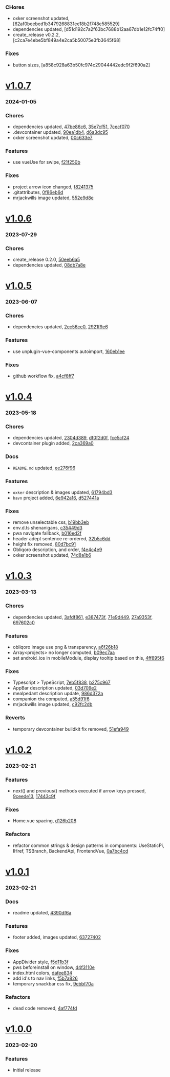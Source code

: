 ### CHores
+ oxker screenshot updated, [62af0beebed1b3479268831ee18b2f748e585529]
+ dependencies updated, [d51d192c7a2f63bc7688b12aa67db1e12fc74ff0]
+ create_release v0.2.2, [c2ca7e4ebe5bf849a4e2ca5b50075e3fb3645f68]

### Fixes
+ button sizes, [a858c928a63b50fc974c29044442edc9f2f690a2]

# <a href='https://github.com/mrjackwills/mrjackwills_vue/releases/tag/v1.0.7'>v1.0.7</a>
### 2024-01-05

### Chores
+ dependencies updated, [47be86c6](https://github.com/mrjackwills/mrjackwills_vue/commit/47be86c6084c59c2b71a4a8d850eb3bfae435ad5), [35e7cf51](https://github.com/mrjackwills/mrjackwills_vue/commit/35e7cf51b817a6d5c6c652c20c17d880f7a79f8c), [7cecf070](https://github.com/mrjackwills/mrjackwills_vue/commit/7cecf07059c4942fc529009809036247cb55673e)
+ .devcontainer updated, [90ea1db4](https://github.com/mrjackwills/mrjackwills_vue/commit/90ea1db4c4eec7f65ef89393c0ff065afa5903a3), [d6a3dc95](https://github.com/mrjackwills/mrjackwills_vue/commit/d6a3dc9543908bf57de34ac62dd244ab5d4ade4b)
+ oxker screenshot updated, [00c633e7](https://github.com/mrjackwills/mrjackwills_vue/commit/00c633e74790d5fede2d25e73df9a313bfb02ff0)

### Features
+ use vueUse for swipe, [f21f250b](https://github.com/mrjackwills/mrjackwills_vue/commit/f21f250b9d8a16d37ffc1208fb658f0eb33fc2f7)

### Fixes
+ project arrow icon changed, [f8241375](https://github.com/mrjackwills/mrjackwills_vue/commit/f824137579a50961d774b9f74aecd174989b2620)
+ .gitattributes, [0f86eb6d](https://github.com/mrjackwills/mrjackwills_vue/commit/0f86eb6d51ad7c5949f0619277861ee8eb48c410)
+ mrjackwills image updated, [552e9d8e](https://github.com/mrjackwills/mrjackwills_vue/commit/552e9d8e2c538481b7053f41d7b67ef98fe6968d)

# <a href='https://github.com/mrjackwills/mrjackwills_vue/releases/tag/v1.0.6'>v1.0.6</a>
### 2023-07-29

### Chores
+ create_release 0.2.0, [50eeb6a5](https://github.com/mrjackwills/mrjackwills_vue/commit/50eeb6a5eef9dfee81276b7684099762310038f9)
+ dependencies updated, [08db7a8e](https://github.com/mrjackwills/mrjackwills_vue/commit/08db7a8e4aeae8ccb0ff62694a447f9223a6f76f)

# <a href='https://github.com/mrjackwills/mrjackwills_vue/releases/tag/v1.0.5'>v1.0.5</a>
### 2023-06-07

### Chores
+ dependencies updated, [2ec56ce0](https://github.com/mrjackwills/mrjackwills_vue/commit/2ec56ce05636686cbe0e505e5f2492e10850615b), [2921f9e6](https://github.com/mrjackwills/mrjackwills_vue/commit/2921f9e6e196a6014494330c0a7d26a022c74165)

### Features
+ use unplugin-vue-components autoimport, [160eb1ee](https://github.com/mrjackwills/mrjackwills_vue/commit/160eb1ee877a301477fe5d3fb283106b3c5860de)

### Fixes
+ github workflow fix, [a4cf6ff7](https://github.com/mrjackwills/mrjackwills_vue/commit/a4cf6ff70886d712e032c44643b225350252df4a)

# <a href='https://github.com/mrjackwills/mrjackwills_vue/releases/tag/v1.0.4'>v1.0.4</a>
### 2023-05-18

### Chores
+ dependencies updated, [2304d389](https://github.com/mrjackwills/mrjackwills_vue/commit/2304d3898de9e8b2e65929cfd1aab298f37bb37b), [df0f2d0f](https://github.com/mrjackwills/mrjackwills_vue/commit/df0f2d0f025e68f114bdac083992042df120ede2), [fce5cf24](https://github.com/mrjackwills/mrjackwills_vue/commit/fce5cf249f77d10dbc00cec0027d6bb67c578cd2)
+ devcontainer plugin added, [2ca369a0](https://github.com/mrjackwills/mrjackwills_vue/commit/2ca369a02442c0594280e02d8a8f8bcbd2b886f6)

### Docs
+ `README.md` updated, [ee276f96](https://github.com/mrjackwills/mrjackwills_vue/commit/ee276f966ac54a85e504a6405a87d207b47a8124)

### Features
+ `oxker` description & images updated, [61794bd3](https://github.com/mrjackwills/mrjackwills_vue/commit/61794bd3ebcdb2496a50c8072b5cf9744e33c02d)
+ `havn` project added, [6e942a16](https://github.com/mrjackwills/mrjackwills_vue/commit/6e942a161f6812137e66d7ea054ac2b4a65aafb5), [d527441a](https://github.com/mrjackwills/mrjackwills_vue/commit/d527441a9709e71938ddb6da7e78946049533c6f)

### Fixes
+ remove unselectable css, [b19bb3eb](https://github.com/mrjackwills/mrjackwills_vue/commit/b19bb3eb3fb4cf54e1da120e0312998caddbfd50)
+ env.d.ts shenanigans, [c35449d3](https://github.com/mrjackwills/mrjackwills_vue/commit/c35449d3fcab3929c3ed7e108062d2920d78b377)
+ pwa navigate fallback, [b016ed2f](https://github.com/mrjackwills/mrjackwills_vue/commit/b016ed2f3440616f09cc406abd2df4487f85953a)
+ header adept sentence re-ordered, [32b5c6dd](https://github.com/mrjackwills/mrjackwills_vue/commit/32b5c6dd723fc4ffe21c49198a16c5211fa56568)
+ height fix removed, [80d7bc91](https://github.com/mrjackwills/mrjackwills_vue/commit/80d7bc913d5b9f300c46d402fd138b37298a8d19)
+ Obliqoro description, and order, [f4e4c4e9](https://github.com/mrjackwills/mrjackwills_vue/commit/f4e4c4e9f94417b7700406f6b13d1d8300bf3fca)
+ oxker screenshot updated, [74d8a1b6](https://github.com/mrjackwills/mrjackwills_vue/commit/74d8a1b6fcc671884ce7152323da52e042ed99b3)

# <a href='https://github.com/mrjackwills/mrjackwills_vue/releases/tag/v1.0.3'>v1.0.3</a>
### 2023-03-13

### Chores
+ dependencies updated, [3afdf861](https://github.com/mrjackwills/mrjackwills_vue/commit/3afdf861d6c6ad0162a53f91f541fc34907c6087), [e387473f](https://github.com/mrjackwills/mrjackwills_vue/commit/e387473f7d6090c5dafe720b719c8e5523fe49fe), [71e9d449](https://github.com/mrjackwills/mrjackwills_vue/commit/71e9d4499f3ead7de5f3ca0c76770fd238bd26d7), [27a9353f](https://github.com/mrjackwills/mrjackwills_vue/commit/27a9353f9245aaabe9e53a633f30680c4740bf6b), [697602c0](https://github.com/mrjackwills/mrjackwills_vue/commit/697602c029313a23bdde510257f8ac60d7653126)

### Features
+ obliqoro image use png & transparency, [a6f26b18](https://github.com/mrjackwills/mrjackwills_vue/commit/a6f26b18121a761919d032fd7adaf3f8c0ca0fd6)
+ Array\<projects> no longer computed, [b09ec7aa](https://github.com/mrjackwills/mrjackwills_vue/commit/b09ec7aa2b801f071b9f80f075fb03671ad9c218)
+ set android_ios in mobileModule, display tooltip based on this, [4ff895f6](https://github.com/mrjackwills/mrjackwills_vue/commit/4ff895f6340b3f47be32297f6c4428a88e272b6a)

### Fixes
+ Typescript > TypeScript, [7eb5f838](https://github.com/mrjackwills/mrjackwills_vue/commit/7eb5f83873e1d75903c9865793011c02cc9fde8a), [b275c967](https://github.com/mrjackwills/mrjackwills_vue/commit/b275c9678d4e1ddc2a3b882585f40dcd5015711b)
+ AppBar description updated, [03d709e2](https://github.com/mrjackwills/mrjackwills_vue/commit/03d709e2b2e21509b85a67057280d3fe0b31f1a4)
+ mealpedant description update, [986d372a](https://github.com/mrjackwills/mrjackwills_vue/commit/986d372a368beadc238efd3a49952143c792c92a)
+ companion `the` computed, [a55d91f6](https://github.com/mrjackwills/mrjackwills_vue/commit/a55d91f6b04e69a31f887d02793fffc38e133652)
+ mrjackwills image updated, [c92fc2db](https://github.com/mrjackwills/mrjackwills_vue/commit/c92fc2db1178e0d9d8cde782c8b1f96ef6069c34)

### Reverts
+ temporary devcontainer buildkit fix removed, [51efa949](https://github.com/mrjackwills/mrjackwills_vue/commit/51efa94921a466c487846174e1282b2cfb72063c)

# <a href='https://github.com/mrjackwills/mrjackwills_vue/releases/tag/v1.0.2'>v1.0.2</a>
### 2023-02-21

### Features
+ next() and previous() methods executed if arrow keys pressed, [9ceede13](https://github.com/mrjackwills/mrjackwills_vue/commit/9ceede131f007646a1e613bb88bb6cd5f8818a52), [17443c9f](https://github.com/mrjackwills/mrjackwills_vue/commit/17443c9fff5d0cbc403c4250865a8a377a5ac1de)

### Fixes
+ Home.vue spacing, [d126b208](https://github.com/mrjackwills/mrjackwills_vue/commit/d126b208602b6dd2c8f2bbba6afe05e4a24b9ca2)

### Refactors
+ refactor common strings & design patterns in components: UseStaticPi, IHref, TSBranch, BackendApi, FrontendVue, [0a7bc4cd](https://github.com/mrjackwills/mrjackwills_vue/commit/0a7bc4cde17b1919627288d76f6eb3f3ed94b64d)

# <a href='https://github.com/mrjackwills/mrjackwills_vue/releases/tag/v1.0.1'>v1.0.1</a>
### 2023-02-21

### Docs
+ readme updated, [4390df6a](https://github.com/mrjackwills/mrjackwills_vue/commit/4390df6a7019cb3b17234943cbe222024f7a7a0a)

### Features
+ footer added, images updated, [63727402](https://github.com/mrjackwills/mrjackwills_vue/commit/63727402b6c45b895b5f05a6830d3ec6d4e64afe)

### Fixes
+ AppDivider style, [f5d11b3f](https://github.com/mrjackwills/mrjackwills_vue/commit/f5d11b3f7e1ea22e2f2c1cd499e3ff00d1f21828)
+ pws beforeinstall on window, [d4f3110e](https://github.com/mrjackwills/mrjackwills_vue/commit/d4f3110efb38ade1f436cb7f1f03e9ee448ea01f)
+ index.html colors, [dafee834](https://github.com/mrjackwills/mrjackwills_vue/commit/dafee834ed4ee2cfc192569bbc4a48afe0dbfa18)
+ add id's to nav links, [f5b7a826](https://github.com/mrjackwills/mrjackwills_vue/commit/f5b7a8262d144ace7881bfd36dd9991f7d595823)
+ temporary snackbar css fix, [9ebbf70a](https://github.com/mrjackwills/mrjackwills_vue/commit/9ebbf70a0dbaaadc06a77363969870408a2d8014)

### Refactors
+ dead code removed, [4af774fd](https://github.com/mrjackwills/mrjackwills_vue/commit/4af774fd2b2c246598666914255b6493d2c44311)


# <a href='https://github.com/mrjackwills/mrjackwills_vue/releases/tag/v1.0.0'>v1.0.0</a>
### 2023-02-20

### Features
+ initial release
